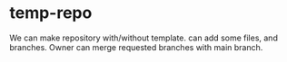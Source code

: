 # temp-repo

We can make repository with/without template.
can add some files, and branches.
Owner can merge requested branches with main branch.
